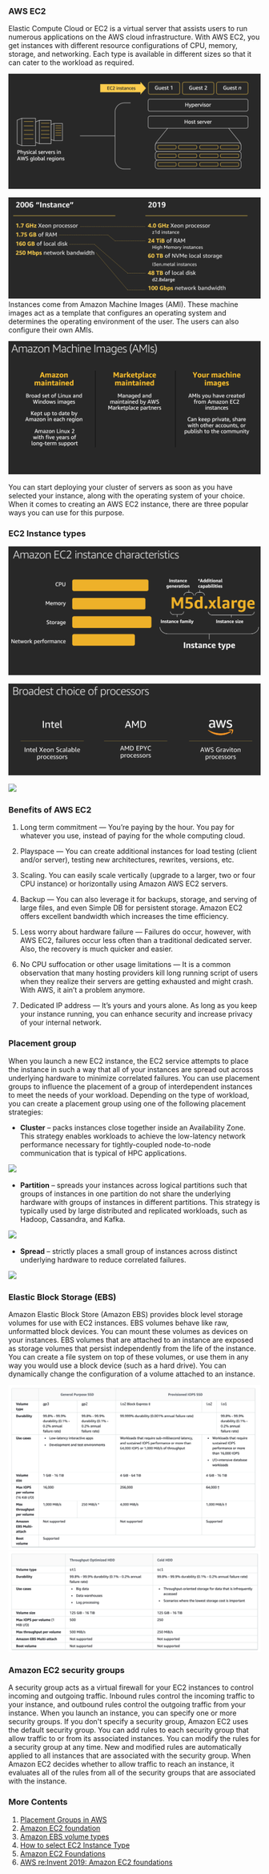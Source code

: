 ### AWS EC2
Elastic Compute Cloud or EC2 is a virtual server that assists users to run numerous applications on the AWS cloud infrastructure.
With AWS EC2, you get instances with different resource configurations of CPU, memory, storage, and networking. Each type is available in different sizes so that it can cater to the workload as required.

![](./media/ec2_concept.png)

![](media/ec2_history.png)
Instances come from Amazon Machine Images (AMI). These machine images act as a template that configures an operating system and determines the operating environment of the user. The users can also configure their own AMIs.

![](media/ec2_ami.png)

You can start deploying your cluster of servers as soon as you have selected your instance, along with the operating system of your choice. When it comes to creating an AWS EC2 instance, there are three popular ways you can use for this purpose.

### EC2 Instance types

![](media/ec2_types.png)

![](media/ec2_cpu.png)

![](https://miro.medium.com/max/4800/0*P9ayxQaaxeBdzcfW.png)

### Benefits of AWS EC2
1. Long term commitment — You’re paying by the hour. You pay for whatever you use, instead of paying for the whole computing cloud.

2. Playspace — You can create additional instances for load testing (client and/or server), testing new architectures, rewrites, versions, etc.

3. Scaling. You can easily scale vertically (upgrade to a larger, two or four CPU instance) or horizontally using Amazon AWS EC2 servers.

4. Backup — You can also leverage it for backups, storage, and serving of large files, and even Simple DB for persistent storage.
Amazon EC2 offers excellent bandwidth which increases the time efficiency.

5. Less worry about hardware failure — Failures do occur, however, with AWS EC2, failures occur less often than a traditional dedicated server. Also, the recovery is much quicker and easier.

6. No CPU suffocation or other usage limitations — It is a common observation that many hosting providers kill long running script of users when they realize their servers are getting exhausted and might crash. With AWS, it ain’t a problem anymore.

7. Dedicated IP address — It’s yours and yours alone. As long as you keep your instance running, you can enhance security and increase privacy of your internal network.

### **Placement group**
When you launch a new EC2 instance, the EC2 service attempts to place the instance in such a way that all of your instances are spread out across underlying hardware to minimize correlated failures. You can use placement groups to influence the placement of a group of interdependent instances to meet the needs of your workload. Depending on the type of workload, you can create a placement group using one of the following placement strategies:

* **Cluster** – packs instances close together inside an Availability Zone. This strategy enables workloads to achieve the low-latency network performance necessary for tightly-coupled node-to-node communication that is typical of HPC applications.


![](https://miro.medium.com/max/500/0*dL_izC8OkbvNvtNC.png)

* **Partition** – spreads your instances across logical partitions such that groups of instances in one partition do not share the underlying hardware with groups of instances in different partitions. This strategy is typically used by large distributed and replicated workloads, such as Hadoop, Cassandra, and Kafka.

![](https://miro.medium.com/max/800/0*4KQ2NGzLfLa7Nh-r.png)

* **Spread** – strictly places a small group of instances across distinct underlying hardware to reduce correlated failures.

![](https://miro.medium.com/max/1400/0*Fy9htrG7a7ML7PQ_.png)

### **Elastic Block Storage (EBS)**
Amazon Elastic Block Store (Amazon EBS) provides block level storage volumes for use with EC2 instances. EBS volumes behave like raw, unformatted block devices. You can mount these volumes as devices on your instances. EBS volumes that are attached to an instance are exposed as storage volumes that persist independently from the life of the instance. You can create a file system on top of these volumes, or use them in any way you would use a block device (such as a hard drive). You can dynamically change the configuration of a volume attached to an instance.

![](media/ebs_ssd.png)
![](media/ebs_hdd.png)

### **Amazon EC2 security groups**

A security group acts as a virtual firewall for your EC2 instances to control incoming and outgoing traffic. Inbound rules control the incoming traffic to your instance, and outbound rules control the outgoing traffic from your instance. When you launch an instance, you can specify one or more security groups. If you don't specify a security group, Amazon EC2 uses the default security group. You can add rules to each security group that allow traffic to or from its associated instances. You can modify the rules for a security group at any time. New and modified rules are automatically applied to all instances that are associated with the security group. When Amazon EC2 decides whether to allow traffic to reach an instance, it evaluates all of the rules from all of the security groups that are associated with the instance.

### More Contents
1. [Placement Groups in AWS](https://medium.com/an-idea/placement-groups-in-aws-531b0912178)
2. [Amazon EC2 foundation](https://www.youtube.com/watch?v=kMMybKqC2Y0)
3. [Amazon EBS volume types](https://docs.aws.amazon.com/AWSEC2/latest/UserGuide/ebs-volume-types.html)
4. [How to select EC2 Instance Type](https://medium.com/guardians-of-cloud/how-to-select-ec2-instance-type-3f5a91f837ad)
5. [Amazon EC2 Foundations](https://d1.awsstatic.com/events/reinvent/2019/REPEAT_2_Amazon_EC2_foundations_CMP211-R2.pdf)
6. [AWS re:Invent 2019: Amazon EC2 foundations](https://www.youtube.com/watch?v=kMMybKqC2Y0)